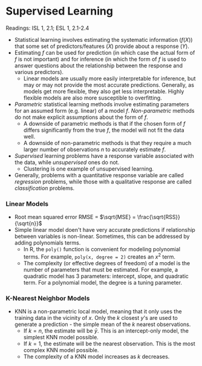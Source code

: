 # Supervised Learning

Readings: ISL 1, 2.1; ESL 1, 2.1-2.4

- Statistical learning involves estimating the systematic information ($f(X)$) that some set of predictors/features ($X$) provide about a response ($Y$). 
- Estimating $f$ can be used for prediction (in which case the actual form of $f$ is not important) and for inference (in which the form of $f$ is used to answer questions about the relationship between the response and various predictors).
  - Linear models are usually more easily interpretable for inference, but may or may not provide the most accurate predictions. Generally, as models get more flexible, they also get less interpretable. Highly flexible models are also more susceptible to overfitting.
- *Parametric* statistical learning methods involve estimating parameters for an assumed form (e.g. linear) of a model $f$. *Non-parametric* methods do not make explicit assumptions about the form of $f$.
  - A downside of parametric methods is that if the chosen form of $f$ differs significantly from the true $f$, the model will not fit the data well.
  - A downside of non-parametric methods is that they require a much larger number of observations $n$ to accurately estimate $f$.
- *Supervised* learning problems have a response variable associated with the data, while *unsupervised* ones do not.
  - Clustering is one example of unsupervised learning.
- Generally, problems with a quantitative response variable are called *regression* problems, while those with a qualitative response are called *classification* problems.

### Linear Models

- Root mean squared error RMSE = $\sqrt{MSE} = \frac{\sqrt{RSS}}{\sqrt{n}}$
- Simple linear model doen't have very accurate predictions if relationship between variables is non-linear. Sometimes, this can be addressed by adding polynomials terms.
  - In R, the `poly()` function is convenient for modeling polynomial terms. For example, `poly(x, degree = 2)` creates an $x^2$ term.
  - The complexity (or effective degrees of freedom) of a model is the number of parameters that must be estimated. For example, a quadratic model has 3 parameters: intercept, slope, and quadratic term. For a polynomial model, the degree is a tuning parameter.

### K-Nearest Neighbor Models

- KNN is a non-parametric local model, meaning that it only uses the training data in the vicinity of $x$. Only the $k$ closest $y$'s are used to generate a prediction - the simple mean of the $k$ nearest observations.
  - If $k = n$, the estimate will be $\bar{y}$. This is an intercept-only model, the simplest KNN model possible.
  - If $k = 1$, the estimate will be the nearest observation. This is the most complex KNN model possible.
  - The complexity of a KNN model increases as $k$ decreases.